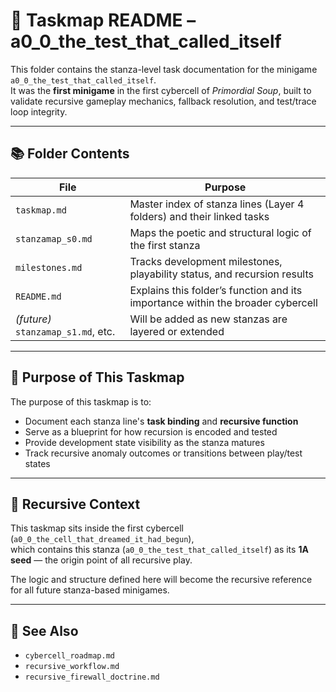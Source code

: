 <!-- Save to: a0_0_the_test_that_called_itself/taskmaps/README.md -->

# 📘 Taskmap README – a0_0_the_test_that_called_itself

This folder contains the stanza-level task documentation for the minigame `a0_0_the_test_that_called_itself`.  
It was the **first minigame** in the first cybercell of *Primordial Soup*, built to validate recursive gameplay mechanics, fallback resolution, and test/trace loop integrity.

---

## 📚 Folder Contents

| File | Purpose |
|------|---------|
| `taskmap.md` | Master index of stanza lines (Layer 4 folders) and their linked tasks |
| `stanzamap_s0.md` | Maps the poetic and structural logic of the first stanza |
| `milestones.md` | Tracks development milestones, playability status, and recursion results |
| `README.md` | Explains this folder’s function and its importance within the broader cybercell |
| *(future)* `stanzamap_s1.md`, etc. | Will be added as new stanzas are layered or extended |

---

## 🧬 Purpose of This Taskmap

The purpose of this taskmap is to:

- Document each stanza line's **task binding** and **recursive function**
- Serve as a blueprint for how recursion is encoded and tested
- Provide development state visibility as the stanza matures
- Track recursive anomaly outcomes or transitions between play/test states

---

## 🧠 Recursive Context

This taskmap sits inside the first cybercell (`a0_0_the_cell_that_dreamed_it_had_begun`),  
which contains this stanza (`a0_0_the_test_that_called_itself`) as its **1A seed** — the origin point of all recursive play.

The logic and structure defined here will become the recursive reference for all future stanza-based minigames.

---

## 🔗 See Also

- `cybercell_roadmap.md`
- `recursive_workflow.md`
- `recursive_firewall_doctrine.md`
